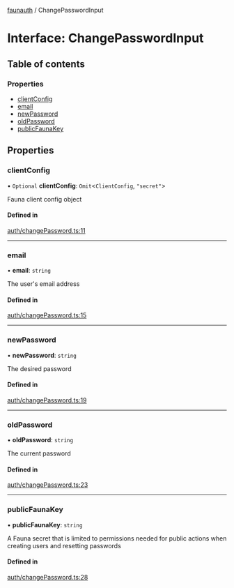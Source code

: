 [faunauth](../index.md) / ChangePasswordInput

# Interface: ChangePasswordInput

## Table of contents

### Properties

- [clientConfig](ChangePasswordInput.md#clientconfig)
- [email](ChangePasswordInput.md#email)
- [newPassword](ChangePasswordInput.md#newpassword)
- [oldPassword](ChangePasswordInput.md#oldpassword)
- [publicFaunaKey](ChangePasswordInput.md#publicfaunakey)

## Properties

### clientConfig

• `Optional` **clientConfig**: `Omit`<`ClientConfig`, ``"secret"``\>

Fauna client config object

#### Defined in

[auth/changePassword.ts:11](https://github.com/alexnitta/faunauth/blob/13b973e/src/auth/changePassword.ts#L11)

___

### email

• **email**: `string`

The user's email address

#### Defined in

[auth/changePassword.ts:15](https://github.com/alexnitta/faunauth/blob/13b973e/src/auth/changePassword.ts#L15)

___

### newPassword

• **newPassword**: `string`

The desired password

#### Defined in

[auth/changePassword.ts:19](https://github.com/alexnitta/faunauth/blob/13b973e/src/auth/changePassword.ts#L19)

___

### oldPassword

• **oldPassword**: `string`

The current password

#### Defined in

[auth/changePassword.ts:23](https://github.com/alexnitta/faunauth/blob/13b973e/src/auth/changePassword.ts#L23)

___

### publicFaunaKey

• **publicFaunaKey**: `string`

A Fauna secret that is limited to permissions needed for public actions when creating users
and resetting passwords

#### Defined in

[auth/changePassword.ts:28](https://github.com/alexnitta/faunauth/blob/13b973e/src/auth/changePassword.ts#L28)
